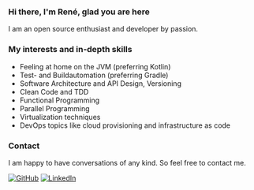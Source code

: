 ### Hi there, I'm René, glad you are here

I am an open source enthusiast and developer by passion.


### My interests and in-depth skills

- Feeling at home on the JVM (preferring Kotlin)
- Test- and Buildautomation (preferring Gradle)
- Software Architecture and API Design, Versioning
- Clean Code and TDD
- Functional Programming
- Parallel Programming
- Virtualization techniques
- DevOps topics like cloud provisioning and infrastructure as code


### Contact

I am happy to have conversations of any kind. So feel free to contact me.

[![GitHub](https://img.shields.io/github/followers/barbiecue.svg?label=GitHub&style=social)](https://github.com/BarbieCue)
[![LinkedIn](https://img.shields.io/badge/LinkedIn--_.svg?style=social&logo=linkedin)](https://de.linkedin.com/in/ren%C3%A9-knop-212018232)
